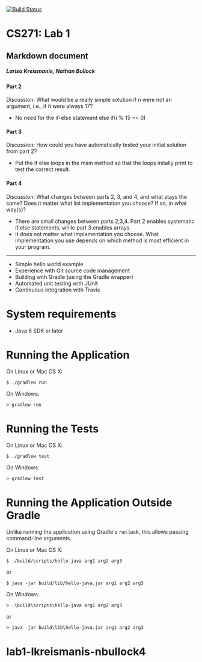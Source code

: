 [![Build Status](https://travis-ci.org/LoyolaChicagoCode/hello-java.svg?branch=master)](https://travis-ci.org/LoyolaChicagoCode/hello-java)


# CS271: Lab 1
## Markdown document 
##### Larisa Kreismanis, Nathan Bullock

#### Part 2
Discussion: What would be a really simple solution if n were not an argument, i.e., if it were always 17?
* No need for the if-else statement else if(i % 15 == 0)

#### Part 3
Discussion: How could you have automatically tested your initial solution from part 2?
* Put the if else loops in the main method so that the loops initally print to test the correct result.

#### Part 4
Discussion: What changes between parts 2, 3, and 4, and what stays the same? Does it matter what list implementation you choose? If so, in what way(s)?
* There are small changes between parts 2,3,4.  Part 2 enables systematic if else statements, while part 3 enables arrays.
* It does not matter what implementation you choose. What implementation you use depends on which method is most efficient in your program.

______

* Simple hello world example
* Experience with Git source code management
* Building with Gradle (using the Gradle wrapper)
* Automated unit testing with JUnit
* Continuous integration with Travis

# System requirements

* Java 6 SDK or later

# Running the Application

On Linux or Mac OS X:

    $ ./gradlew run
	
On Windows:
	
    > gradlew run

# Running the Tests

On Linux or Mac OS X:

    $ ./gradlew test
	
On Windows:
	
    > gradlew test

# Running the Application Outside Gradle

Unlike running the application using Gradle's `run` task,
this allows passing command-line arguments.

On Linux or Mac OS X:

    $ ./build/scripts/hello-java arg1 arg2 arg3

or

    $ java -jar build/lib/hello-java.jar arg1 arg2 arg3

On Windows:

    > .\build\scripts\hello-java arg1 arg2 arg3

or

    > java -jar build\lib\hello-java.jar arg1 arg2 arg3
# lab1-lkreismanis-nbullock4
